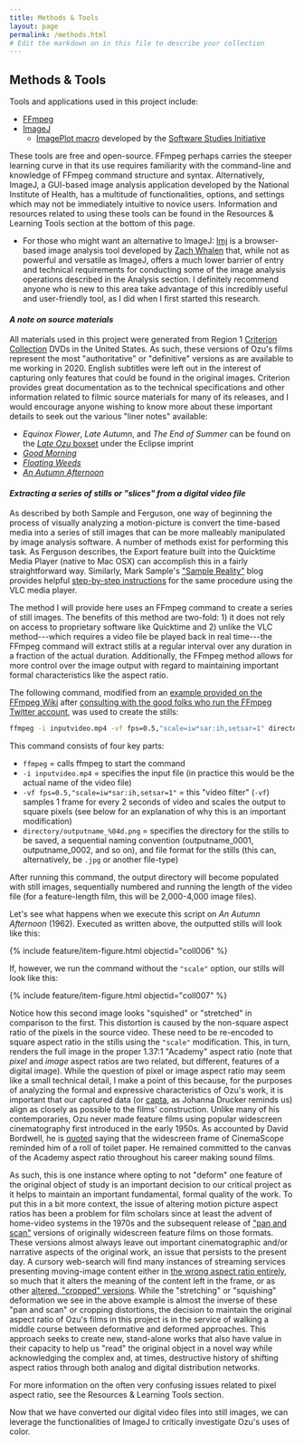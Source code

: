 ```yaml
---
title: Methods & Tools
layout: page
permalink: /methods.html
# Edit the markdown on in this file to describe your collection
---
```


## Methods & Tools
Tools and applications used in this project include:

  * [FFmpeg](https://www.ffmpeg.org/)
  * [ImageJ](https://imagej.nih.gov/ij/)
    * [ImagePlot macro](http://lab.softwarestudies.com/p/imageplot.html) developed by the [Software Studies Initiative](http://lab.softwarestudies.com/)

These tools are free and open-source. FFmpeg perhaps carries the steeper learning curve in that its use requires familiarity with the command-line and knowledge of FFmpeg command structure and syntax. Alternatively, ImageJ, a GUI-based image analysis application developed by the National Institute of Health, has a multitude of functionalities, options, and settings which may not be immediately intuitive to novice users. Information and resources related to using these tools can be found in the Resources & Learning Tools section at the bottom of this page.

  * For those who might want an alternative to ImageJ: [Imj](http://www.zachwhalen.net/pg/imj/) is a browser-based image analysis tool developed by [Zach Whalen](http://www.zachwhalen.net/) that, while not as powerful and versatile as ImageJ, offers a much lower barrier of entry and technical requirements for conducting some of the image analysis operations described in the Analysis section. I definitely recommend anyone who is new to this area take advantage of this incredibly useful and user-friendly tool, as I did when I first started this research.

#### _A note on source materials_
All materials used in this project were generated from Region 1 [Criterion Collection](https://www.criterion.com/) DVDs in the United States. As such, these versions of Ozu's films represent the most "authoritative" or "definitive" versions as are available to me working in 2020. English subtitles were left out in the interest of capturing only features that could be found in the original images. Criterion provides great documentation as to the technical specifications and other information related to filmic source materials for many of its releases, and I would encourage anyone wishing to know more about these important details to seek out the various "liner notes" available:
  * _Equinox Flower_, _Late Autumn_, and _The End of Summer_ can be found on the [_Late Ozu_ boxset](https://www.criterion.com/boxsets/427-eclipse-series-3-late-ozu) under the Eclipse imprint
  * [_Good Morning_](https://www.criterion.com/films/624-good-morning)
  * [_Floating Weeds_](https://www.criterion.com/films/349-floating-weeds)
  * [_An Autumn Afternoon_](https://www.criterion.com/films/784-an-autumn-afternoon)

#### _Extracting a series of stills or "slices" from a digital video file_
As described by both Sample and Ferguson, one way of beginning the process of visually analyzing a motion-picture is convert the time-based media into a series of still images that can be more malleably manipulated by image analysis software. A number of methods exist for performing this task. As Ferguson describes, the Export feature built into the Quicktime Media Player (native to Mac OSX) can accomplish this in a fairly straightforward way. Similarly, Mark Sample's ["Sample Reality"](https://www.samplereality.com/) blog provides helpful [step-by-step instructions](https://www.samplereality.com/2017/11/15/image-analysis/) for the same procedure using the VLC media player.

The method I will provide here uses an FFmpeg command to create a series of still images. The benefits of this method are two-fold: 1) it does not rely on access to proprietary software like Quicktime and 2) unlike the VLC method---which requires a video file be played back in real time---the FFmpeg command will extract stills at a regular interval over any duration in a fraction of the actual duration. Additionally, the FFmpeg method allows for more control over the image output with regard to maintaining important formal characteristics like the aspect ratio.

The following command, modified from an [example provided on the FFmpeg Wiki](https://trac.ffmpeg.org/wiki/Create%20a%20thumbnail%20image%20every%20X%20seconds%20of%20the%20video) after [consulting with the good folks who run the FFmpeg Twitter account](https://twitter.com/clavilux_of_FL/status/1239969705575636993), was used to create the stills:

```bash
ffmpeg -i inputvideo.mp4 -vf fps=0.5,"scale=iw*sar:ih,setsar=1" directory/outputname_%04d.png
```

This command consists of four key parts:

  * `ffmpeg` = calls ffmpeg to start the command
  * `-i inputvideo.mp4` = specifies the input file (in practice this would be the actual name of the video file)
  * `-vf fps=0.5,"scale=iw*sar:ih,setsar=1"` = this "video filter" (`-vf`) samples 1 frame for every 2 seconds of video and scales the output to square pixels (see below for an explanation of why this is an important modification)
  * `directory/outputname_%04d.png` = specifies the directory for the stills to be saved, a sequential naming convention (outputname_0001, outputname_0002, and so on), and file format for the stills (this can, alternatively, be `.jpg` or another file-type)

After running this command, the output directory will become populated with still images, sequentially numbered and running the length of the video file (for a feature-length film, this will be 2,000-4,000 image files).

Let's see what happens when we execute this script on _An Autumn Afternoon_ (1962). Executed as written above, the outputted stills will look like this:

{% include feature/item-figure.html objectid="coll006" %}

If, however, we run the command without the `"scale"` option, our stills will look like this:

{% include feature/item-figure.html objectid="coll007" %}


Notice how this second image looks "squished" or "stretched" in comparison to the first. This distortion is caused by the non-square aspect ratio of the pixels in the source video. These need to be re-encoded to square aspect ratio in the stills using the `"scale"` modification. This, in turn, renders the full image in the proper 1.37:1 "Academy" aspect ratio (note that _pixel_ and _image_ aspect ratios are two related, but different, features of a digital image). While the question of pixel or image aspect ratio may seem like a small technical detail, I make a point of this because, for the purposes of analyzing the formal and expressive characteristics of Ozu's work, it is important that our captured data (or [capta](http://www.digitalhumanities.org/dhq/vol/5/1/000091/000091.html), as Johanna Drucker reminds us) align as closely as possible to the films' construction. Unlike many of his contemporaries, Ozu never made feature films using popular widescreen cinematography first introduced in the early 1950s. As accounted by David Bordwell, he is [quoted](http://www.davidbordwell.net/blog/2011/04/07/a-matter-of-scope/) saying that the widescreen frame of CinemaScope reminded him of a roll of toilet paper. He remained committed to the canvas of the Academy aspect ratio throughout his career making sound films.

As such, this is one instance where opting to not "deform" one feature of the original object of study is an important decision to our critical project as it helps to maintain an important fundamental, formal quality of the work. To put this in a bit more context, the issue of altering motion picture aspect ratios has been a problem for film scholars since at least the advent of home-video systems in the 1970s and the subsequent release of ["pan and scan"](https://en.wikipedia.org/wiki/Pan_and_scan) versions of originally widescreen feature films on those formats. These versions almost always leave out important cinematographic and/or narrative aspects of the original work, an issue that persists to the present day. A cursory web-search will find many instances of streaming services presenting moving-image content either in [the wrong aspect ratio entirely](https://www.vulture.com/2019/11/simpsons-jokes-gags-cropped-aspect-ratio.html), so much that it alters the meaning of the content left in the frame, or as other [altered, "cropped" versions](https://www.theverge.com/2013/7/18/4534160/netflix-cropping-movies-streaming). While the "stretching" or "squishing" deformation we see in the above example is almost the inverse of these "pan and scan" or cropping distortions, the decision to maintain the original aspect ratio of Ozu's films in this project is in the service of walking a middle course between deformative and deformed approaches. This approach seeks to create new, stand-alone works that also have value in their capacity to help us "read" the original object in a novel way while acknowledging the complex and, at times, destructive history of shifting aspect ratios through both analog and digital distribution networks.

For more information on the often very confusing issues related to pixel aspect ratio, see the Resources & Learning Tools section.

Now that we have converted our digital video files into still images, we can leverage the functionalities of ImageJ to critically investigate Ozu's uses of color.
